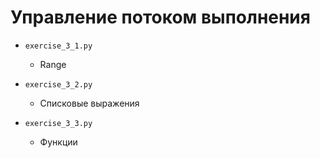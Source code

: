 # Управление потоком выполнения

- `exercise_3_1.py`
  - Range

- `exercise_3_2.py`
  - Списковые выражения

- `exercise_3_3.py`
  - Функции